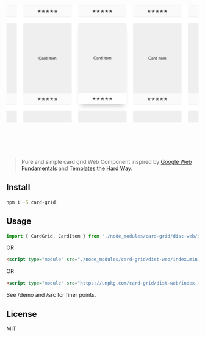<h1 align="center">
  <br>
  <img width="600" src="https://raw.githubusercontent.com/pinkhominid/card-grid/master/demo/demo.png" alt="Card Grid">
  <br>
  <br>
  <br>
</h1>

> Pure and simple card grid Web Component inspired by [Google Web Fundamentals](https://developers.google.com/web/fundamentals/web-components/) and [Templates the Hard Way](https://github.com/matthewp/templates-the-hard-way).

## Install
```sh
npm i -S card-grid
```

## Usage
```javascript
import { CardGrid, CardItem } from './node_modules/card-grid/dist-web/index.js';
```
OR
```html
<script type="module" src="./node_modules/card-grid/dist-web/index.min.js" async></script>
```
OR
```html
<script type="module" src="https://unpkg.com/card-grid/dist-web/index.min.js" async></script>
```
See /demo and /src for finer points.

## License
MIT